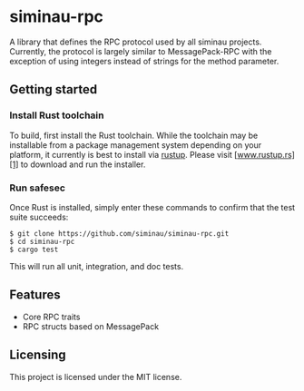 # siminau-rpc

A library that defines the RPC protocol used by all siminau projects.
Currently, the protocol is largely similar to MessagePack-RPC with the
exception of using integers instead of strings for the method parameter.

## Getting started

### Install Rust toolchain

To build, first install the Rust toolchain. While the toolchain may be
installable from a package management system depending on your platform, it
currently is best to install via [rustup][1]. Please visit [www.rustup.rs][1]
to download and run the installer.

[1]: https://www.rustup.rs

### Run safesec

Once Rust is installed, simply enter these commands to confirm that the test
suite succeeds:

```shell
$ git clone https://github.com/siminau/siminau-rpc.git
$ cd siminau-rpc
$ cargo test
```

This will run all unit, integration, and doc tests.

## Features

* Core RPC traits
* RPC structs based on MessagePack

## Licensing

This project is licensed under the MIT license.
